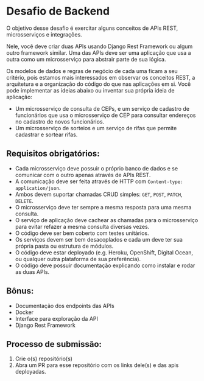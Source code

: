 # Desafio de Backend 

O objetivo desse desafio é exercitar alguns conceitos de APIs REST, microsserviços e integrações.

Nele, você deve criar duas APIs usando Django Rest Framework ou algum outro framework similar.
Uma das APIs deve ser uma aplicação que usa a outra como um microsserviço para abstrair parte de sua lógica.

Os modelos de dados e regras de negócio de cada uma ficam a seu critério, pois estamos mais interessados em observar os conceitos REST, a arquitetura e a organização do código do que nas aplicações em si. Você pode implementar as ideias abaixo ou inventar sua própria ideia de aplicação:

  - Um microsserviço de consulta de CEPs, e um serviço de cadastro de funcionários que usa o microsserviço de CEP para consultar endereços no cadastro de novos funcionários.
  - Um microsserviço de sorteios e um serviço de rifas que permite cadastrar e sortear rifas.


## Requisitos **obrigatórios**:

  - Cada microsserviço deve possuir o próprio banco de dados e se comunicar com o outro apenas através de APIs REST.
  - A comunicação deve ser feita através de HTTP com `Content-type: application/json`.
  - Ambos devem suportar chamadas CRUD simples: `GET`, `POST`, `PATCH`, `DELETE`.
  - O microsserviço deve ter sempre a mesma resposta para uma mesma consulta.
  - O serviço de aplicação deve cachear as chamadas para o microsserviço para evitar refazer a mesma consulta diversas vezes.
  - O código deve ser bem coberto com testes unitários.
  - Os serviços devem ser bem desacoplados e cada um deve ter sua própria pasta ou estrutura de módulos.
  - O código deve estar deployado (e.g. Heroku, OpenShift, Digital Ocean, ou qualquer outra plataforma de sua preferência).
  - O código deve possuir documentação explicando como instalar e rodar as duas APIs.

## Bônus:

  - Documentação dos endpoints das APIs
  - Docker
  - Interface para exploração da API
  - Django Rest Framework


## Processo de submissão:
  1. Crie o(s) repositório(s)
  2. Abra um PR para esse repositório com os links dele(s) e das apis deployadas.

